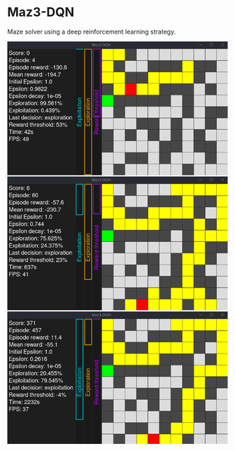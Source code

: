 # Maz3-DQN

Maze solver using a deep reinforcement learning strategy.

![Maz3-DQN](records/1.gif)
![Maz3-DQN](records/2.gif)
![Maz3-DQN](records/3.gif)
